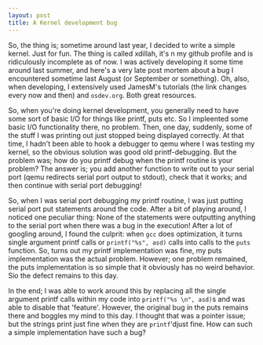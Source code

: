 ```yaml
---
layout: post
title: A Kernel development bug
---
```


So, the thing is; sometime around last year, I decided to write a simple kernel. Just for fun. The thing is called xdillah, it's n my github profile and is ridiculously incomplete as of now. I was actively developing it some time around last summer, and here's a very late post mortem about a bug I encountered sometime last August (or September or something). Oh, also, when developing, I extensively used JamesM's tutorials (the link changes every now and then) and `osdev.org`. Both great resources.

So, when you're doing kernel development, you generally need to have some sort of basic I/O for things like printf, puts etc. So I impleented some basic I/O functionality there, no problem. Then, one day, suddenly, some of the stuff I was printing out just stopped being displayed correctly. At that time, I hadn't been able to hook a debugger to qemu where I was testing my kernel, so the obvious solution was good old printf-debugging. But the problem was; how do you printf debug when the printf routine is your problem? The answer is; you add another function to write out to your serial port (qemu redirects serial port output to stdout), check that it works; and then continue with serial port debugging!

So, when I was serial port debugging my printf routine, I was just putting serial port put statements around the code. After a bit of playing around, I noticed one peculiar thing: None of the statements were outputting anything to the serial port when there was a bug in the execution! After a lot of googling around, I found the culprit: when `gcc` does optimization, it turns single argument printf calls or `printf("%s", asd)` calls into calls to the `puts` function. So, turns out my printf implementation was fine, my puts implementation was the actual problem. However; one problem remained, the puts implementation is so simple that it obviously has no weird behavior. Sio the defect remains to this day.

In the end; I was able to work around this by replacing all the single argument printf calls within my code into `printf("%s \n", asd)`s and was able to disable that 'feature'. However, the original bug in the puts remains there and boggles my mind to this day. I thought that was a pointer issue; but the strings print just fine when they are `printf`'djust fine. How can such a simple implementation have such a bug?
